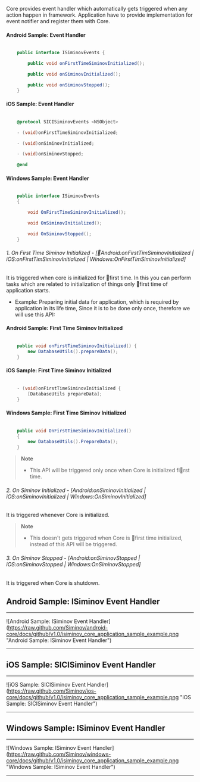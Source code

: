 Core provides event handler which automatically gets triggered when any action happen in framework. Application have to provide implementation for event notifier and register them with Core.

#### Android Sample: Event Handler

```java

    public interface ISiminovEvents {

        public void onFirstTimeSiminovInitialized();

        public void onSiminovInitialized();

        public void onSiminovStopped();
    }
```

#### iOS Sample: Event Handler

```objective-c

    @protocol SICISiminovEvents <NSObject>

    - (void)onFirstTimeSiminovInitialized;

    - (void)onSiminovInitialized;

    - (void)onSiminovStopped;

    @end

```

#### Windows Sample: Event Handler

```c#

    public interface ISiminovEvents 
    {

        void OnFirstTimeSiminovInitialized();

        void OnSiminovInitialized();

        void OnSiminovStopped();
    }

```

###### 1. On First Time Siminov Initialized - [Android:onFirstTimSiminovInitialized | iOS:onFirstTimSiminovInitialized | Windows:OnFirstTimSiminovInitialized]

It is triggered when core is initialized for first time. In this you can perform tasks which are related to initialization of things only first time of application starts.

- Example: Preparing initial data for application, which is required by application in its life
time, Since it is to be done only once, therefore we will use this API:

#### Android Sample: First Time Siminov Initialized 

```java

    public void onFirstTimeSiminovInitialized() {
        new DatabaseUtils().prepareData();
    }

```

#### iOS Sample: First Time Siminov Initialized

```objective-c

    - (void)onFirstTimeSiminovInitialized {
        [DatabaseUtils prepareData];
    }

```

#### Windows Sample: First Time Siminov Initialized

```c#

    public void OnFirstTimeSiminovInitialized() 
    {
        new DatabaseUtils().PrepareData();
    }

```


> **Note**
>
> - This API will be triggered only once when Core is initialized first time.


###### 2. On Siminov Initialized - [Android:onSiminovInitialized | iOS:onSiminovInitialized | Windows:OnSiminovInitialized]
It is triggered whenever Core is initialized.

> **Note**
>
> - This doesn't gets triggered when Core is first time initialized, instead of this API will be triggered.


###### 3. On Siminov Stopped - [Android:onSiminovStopped | iOS:onSiminovStopped | Windows:OnSiminovStopped]
It is triggered when Core is shutdown.

## Android Sample: ISiminov Event Handler

***

![Android Sample: ISiminov Event Handler] (https://raw.github.com/Siminov/android-core/docs/github/v1.0/isiminov_core_application_sample_example.png "Android Sample: ISiminov Event Handler")

***

## iOS Sample: SICISiminov Event Handler

***

![iOS Sample: SICISiminov Event Handler] (https://raw.github.com/Siminov/ios-core/docs/github/v1.0/isiminov_core_application_sample_example.png "iOS Sample: SICISiminov Event Handler")

***

## Windows Sample: ISiminov Event Handler

***

![Windows Sample: ISiminov Event Handler] (https://raw.github.com/Siminov/windows-core/docs/github/v1.0/isiminov_core_application_sample_example.png "Windows Sample: ISiminov Event Handler")

***
